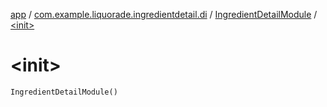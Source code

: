 [app](../../index.md) / [com.example.liquorade.ingredientdetail.di](../index.md) / [IngredientDetailModule](index.md) / [&lt;init&gt;](./-init-.md)

# &lt;init&gt;

`IngredientDetailModule()`